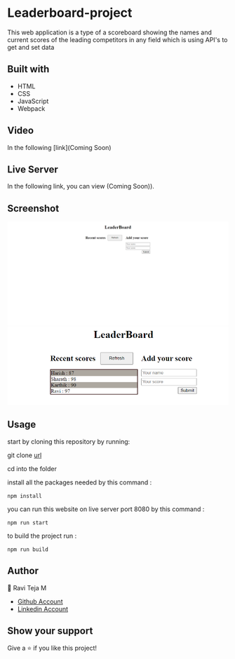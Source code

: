 # Leaderboard-project
This web application is a type of a scoreboard showing the names and current scores of the leading competitors in any field which is using API's to get and set data

## Built with

- HTML
- CSS
- JavaScript
- Webpack

## Video

In the following [link](Coming Soon)


## Live Server

In the following link, you can view (Coming Soon)).

## Screenshot

![LeaderBoard_App](./images/LeaderBoard.png)
![LeaderBoard_App](./images/LeaderBoard2.png)




## Usage

start by cloning this repository by running:

git clone [url](git@github.com:RaviTejaM9602/Leaderboard.git)

cd into the folder

install all the packages needed by this command :
``````
npm install
``````
you can run this website on live server port 8080 by this command :
```
npm run start
```
to build the project run :
```
npm run build
```
## Author

👤 Ravi Teja M

- [Github Account](https://https://github.com/RaviTejaM9602)
- [Linkedin Account](https://www.linkedin.com/in/ravi-teja-8499a31b9/)

## Show your support

Give a ⭐️ if you like this project!

